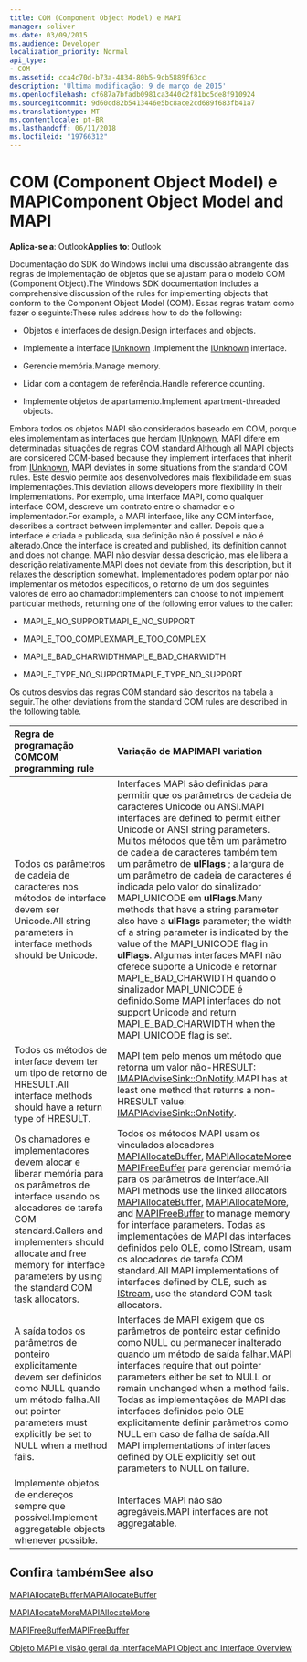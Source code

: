 ```yaml
---
title: COM (Component Object Model) e MAPI
manager: soliver
ms.date: 03/09/2015
ms.audience: Developer
localization_priority: Normal
api_type:
- COM
ms.assetid: cca4c70d-b73a-4834-80b5-9cb5889f63cc
description: 'Última modificação: 9 de março de 2015'
ms.openlocfilehash: cf687a7bfadb0981ca3440c2f81bc5de8f910924
ms.sourcegitcommit: 9d60cd82b5413446e5bc8ace2cd689f683fb41a7
ms.translationtype: MT
ms.contentlocale: pt-BR
ms.lasthandoff: 06/11/2018
ms.locfileid: "19766312"
---
```

# <a name="component-object-model-and-mapi"></a><span data-ttu-id="da4de-103">COM (Component Object Model) e MAPI</span><span class="sxs-lookup"><span data-stu-id="da4de-103">Component Object Model and MAPI</span></span>

  
  
<span data-ttu-id="da4de-104">**Aplica-se a**: Outlook</span><span class="sxs-lookup"><span data-stu-id="da4de-104">**Applies to**: Outlook</span></span> 
  
<span data-ttu-id="da4de-105">Documentação do SDK do Windows inclui uma discussão abrangente das regras de implementação de objetos que se ajustam para o modelo COM (Component Object).</span><span class="sxs-lookup"><span data-stu-id="da4de-105">The Windows SDK documentation includes a comprehensive discussion of the rules for implementing objects that conform to the Component Object Model (COM).</span></span> <span data-ttu-id="da4de-106">Essas regras tratam como fazer o seguinte:</span><span class="sxs-lookup"><span data-stu-id="da4de-106">These rules address how to do the following:</span></span>
  
- <span data-ttu-id="da4de-107">Objetos e interfaces de design.</span><span class="sxs-lookup"><span data-stu-id="da4de-107">Design interfaces and objects.</span></span>
    
- <span data-ttu-id="da4de-108">Implemente a interface [IUnknown](http://msdn.microsoft.com/en-us/library/ms680509%28VS.85%29.aspx) .</span><span class="sxs-lookup"><span data-stu-id="da4de-108">Implement the [IUnknown](http://msdn.microsoft.com/en-us/library/ms680509%28VS.85%29.aspx) interface.</span></span> 
    
- <span data-ttu-id="da4de-109">Gerencie memória.</span><span class="sxs-lookup"><span data-stu-id="da4de-109">Manage memory.</span></span>
    
- <span data-ttu-id="da4de-110">Lidar com a contagem de referência.</span><span class="sxs-lookup"><span data-stu-id="da4de-110">Handle reference counting.</span></span>
    
- <span data-ttu-id="da4de-111">Implemente objetos de apartamento.</span><span class="sxs-lookup"><span data-stu-id="da4de-111">Implement apartment-threaded objects.</span></span>
    
<span data-ttu-id="da4de-112">Embora todos os objetos MAPI são considerados baseado em COM, porque eles implementam as interfaces que herdam [IUnknown](http://msdn.microsoft.com/en-us/library/ms680509%28VS.85%29.aspx), MAPI difere em determinadas situações de regras COM standard.</span><span class="sxs-lookup"><span data-stu-id="da4de-112">Although all MAPI objects are considered COM-based because they implement interfaces that inherit from [IUnknown](http://msdn.microsoft.com/en-us/library/ms680509%28VS.85%29.aspx), MAPI deviates in some situations from the standard COM rules.</span></span> <span data-ttu-id="da4de-113">Este desvio permite aos desenvolvedores mais flexibilidade em suas implementações.</span><span class="sxs-lookup"><span data-stu-id="da4de-113">This deviation allows developers more flexibility in their implementations.</span></span> <span data-ttu-id="da4de-114">Por exemplo, uma interface MAPI, como qualquer interface COM, descreve um contrato entre o chamador e o implementador.</span><span class="sxs-lookup"><span data-stu-id="da4de-114">For example, a MAPI interface, like any COM interface, describes a contract between implementer and caller.</span></span> <span data-ttu-id="da4de-115">Depois que a interface é criada e publicada, sua definição não é possível e não é alterado.</span><span class="sxs-lookup"><span data-stu-id="da4de-115">Once the interface is created and published, its definition cannot and does not change.</span></span> <span data-ttu-id="da4de-116">MAPI não desviar dessa descrição, mas ele libera a descrição relativamente.</span><span class="sxs-lookup"><span data-stu-id="da4de-116">MAPI does not deviate from this description, but it relaxes the description somewhat.</span></span> <span data-ttu-id="da4de-117">Implementadores podem optar por não implementar os métodos específicos, o retorno de um dos seguintes valores de erro ao chamador:</span><span class="sxs-lookup"><span data-stu-id="da4de-117">Implementers can choose to not implement particular methods, returning one of the following error values to the caller:</span></span> 
  
- <span data-ttu-id="da4de-118">MAPI_E_NO_SUPPORT</span><span class="sxs-lookup"><span data-stu-id="da4de-118">MAPI_E_NO_SUPPORT</span></span>
    
- <span data-ttu-id="da4de-119">MAPI_E_TOO_COMPLEX</span><span class="sxs-lookup"><span data-stu-id="da4de-119">MAPI_E_TOO_COMPLEX</span></span>
    
- <span data-ttu-id="da4de-120">MAPI_E_BAD_CHARWIDTH</span><span class="sxs-lookup"><span data-stu-id="da4de-120">MAPI_E_BAD_CHARWIDTH</span></span>
    
- <span data-ttu-id="da4de-121">MAPI_E_TYPE_NO_SUPPORT</span><span class="sxs-lookup"><span data-stu-id="da4de-121">MAPI_E_TYPE_NO_SUPPORT</span></span>
    
<span data-ttu-id="da4de-122">Os outros desvios das regras COM standard são descritos na tabela a seguir.</span><span class="sxs-lookup"><span data-stu-id="da4de-122">The other deviations from the standard COM rules are described in the following table.</span></span>
  
|<span data-ttu-id="da4de-123">**Regra de programação COM**</span><span class="sxs-lookup"><span data-stu-id="da4de-123">**COM programming rule**</span></span>|<span data-ttu-id="da4de-124">**Variação de MAPI**</span><span class="sxs-lookup"><span data-stu-id="da4de-124">**MAPI variation**</span></span>|
|:-----|:-----|
|<span data-ttu-id="da4de-125">Todos os parâmetros de cadeia de caracteres nos métodos de interface devem ser Unicode.</span><span class="sxs-lookup"><span data-stu-id="da4de-125">All string parameters in interface methods should be Unicode.</span></span>  <br/> |<span data-ttu-id="da4de-126">Interfaces MAPI são definidas para permitir que os parâmetros de cadeia de caracteres Unicode ou ANSI.</span><span class="sxs-lookup"><span data-stu-id="da4de-126">MAPI interfaces are defined to permit either Unicode or ANSI string parameters.</span></span> <span data-ttu-id="da4de-127">Muitos métodos que têm um parâmetro de cadeia de caracteres também tem um parâmetro de **ulFlags** ; a largura de um parâmetro de cadeia de caracteres é indicada pelo valor do sinalizador MAPI_UNICODE em **ulFlags**.</span><span class="sxs-lookup"><span data-stu-id="da4de-127">Many methods that have a string parameter also have a **ulFlags** parameter; the width of a string parameter is indicated by the value of the MAPI_UNICODE flag in **ulFlags**.</span></span> <span data-ttu-id="da4de-128">Algumas interfaces MAPI não oferece suporte a Unicode e retornar MAPI_E_BAD_CHARWIDTH quando o sinalizador MAPI_UNICODE é definido.</span><span class="sxs-lookup"><span data-stu-id="da4de-128">Some MAPI interfaces do not support Unicode and return MAPI_E_BAD_CHARWIDTH when the MAPI_UNICODE flag is set.</span></span>  <br/> |
|<span data-ttu-id="da4de-129">Todos os métodos de interface devem ter um tipo de retorno de HRESULT.</span><span class="sxs-lookup"><span data-stu-id="da4de-129">All interface methods should have a return type of HRESULT.</span></span>  <br/> |<span data-ttu-id="da4de-130">MAPI tem pelo menos um método que retorna um valor não-HRESULT: [IMAPIAdviseSink::OnNotify](imapiadvisesink-onnotify.md).</span><span class="sxs-lookup"><span data-stu-id="da4de-130">MAPI has at least one method that returns a non-HRESULT value: [IMAPIAdviseSink::OnNotify](imapiadvisesink-onnotify.md).</span></span>  <br/> |
|<span data-ttu-id="da4de-131">Os chamadores e implementadores devem alocar e liberar memória para os parâmetros de interface usando os alocadores de tarefa COM standard.</span><span class="sxs-lookup"><span data-stu-id="da4de-131">Callers and implementers should allocate and free memory for interface parameters by using the standard COM task allocators.</span></span>  <br/> |<span data-ttu-id="da4de-132">Todos os métodos MAPI usam os vinculados alocadores [MAPIAllocateBuffer](mapiallocatebuffer.md), [MAPIAllocateMore](mapiallocatemore.md)e [MAPIFreeBuffer](mapifreebuffer.md) para gerenciar memória para os parâmetros de interface.</span><span class="sxs-lookup"><span data-stu-id="da4de-132">All MAPI methods use the linked allocators [MAPIAllocateBuffer](mapiallocatebuffer.md), [MAPIAllocateMore](mapiallocatemore.md), and [MAPIFreeBuffer](mapifreebuffer.md) to manage memory for interface parameters.</span></span> <span data-ttu-id="da4de-133">Todas as implementações de MAPI das interfaces definidos pelo OLE, como [IStream](http://msdn.microsoft.com/en-us/library/aa380034%28VS.85%29.aspx), usam os alocadores de tarefa COM standard.</span><span class="sxs-lookup"><span data-stu-id="da4de-133">All MAPI implementations of interfaces defined by OLE, such as [IStream](http://msdn.microsoft.com/en-us/library/aa380034%28VS.85%29.aspx), use the standard COM task allocators.</span></span>  <br/> |
|<span data-ttu-id="da4de-134">A saída todos os parâmetros de ponteiro explicitamente devem ser definidos como NULL quando um método falha.</span><span class="sxs-lookup"><span data-stu-id="da4de-134">All out pointer parameters must explicitly be set to NULL when a method fails.</span></span>  <br/> |<span data-ttu-id="da4de-135">Interfaces de MAPI exigem que os parâmetros de ponteiro estar definido como NULL ou permanecer inalterado quando um método de saída falhar.</span><span class="sxs-lookup"><span data-stu-id="da4de-135">MAPI interfaces require that out pointer parameters either be set to NULL or remain unchanged when a method fails.</span></span> <span data-ttu-id="da4de-136">Todas as implementações de MAPI das interfaces definidos pelo OLE explicitamente definir parâmetros como NULL em caso de falha de saída.</span><span class="sxs-lookup"><span data-stu-id="da4de-136">All MAPI implementations of interfaces defined by OLE explicitly set out parameters to NULL on failure.</span></span>  <br/> |
|<span data-ttu-id="da4de-137">Implemente objetos de endereços sempre que possível.</span><span class="sxs-lookup"><span data-stu-id="da4de-137">Implement aggregatable objects whenever possible.</span></span>  <br/> |<span data-ttu-id="da4de-138">Interfaces MAPI não são agregáveis.</span><span class="sxs-lookup"><span data-stu-id="da4de-138">MAPI interfaces are not aggregatable.</span></span>  <br/> |
   
## <a name="see-also"></a><span data-ttu-id="da4de-139">Confira também</span><span class="sxs-lookup"><span data-stu-id="da4de-139">See also</span></span>



[<span data-ttu-id="da4de-140">MAPIAllocateBuffer</span><span class="sxs-lookup"><span data-stu-id="da4de-140">MAPIAllocateBuffer</span></span>](mapiallocatebuffer.md)
  
[<span data-ttu-id="da4de-141">MAPIAllocateMore</span><span class="sxs-lookup"><span data-stu-id="da4de-141">MAPIAllocateMore</span></span>](mapiallocatemore.md)
  
[<span data-ttu-id="da4de-142">MAPIFreeBuffer</span><span class="sxs-lookup"><span data-stu-id="da4de-142">MAPIFreeBuffer</span></span>](mapifreebuffer.md)


[<span data-ttu-id="da4de-143">Objeto MAPI e visão geral da Interface</span><span class="sxs-lookup"><span data-stu-id="da4de-143">MAPI Object and Interface Overview</span></span>](mapi-object-and-interface-overview.md)

